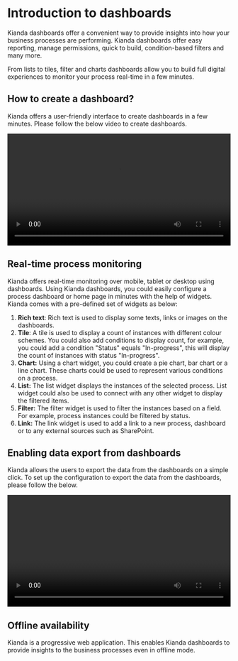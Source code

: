 # Introduction to dashboards

Kianda dashboards offer a convenient way to provide insights into how your business processes are performing. Kianda dashboards offer easy reporting, manage permissions, quick to build, condition-based filters and many more.

From lists to tiles, filter and charts dashboards allow you to build full digital experiences to monitor your process real-time in a few minutes.

## How to create a dashboard?

Kianda offers a user-friendly interface to create dashboards in a few minutes. Please follow the below video to create dashboards.

<video width="100%" style="width:100%" controls>
    <source src="videos/dashboard-introduction.mp4">
    Your browser does not support the video tag.
    </source>
</video>

## Real-time process monitoring

Kianda offers real-time monitoring over mobile, tablet or desktop using dashboards. Using Kianda dashboards, you could easily configure a process dashboard or home page in minutes with the help of widgets. Kianda comes with a pre-defined set of widgets as below:

1. **Rich text**: Rich text is used to display some texts, links or images on the dashboards.
2. **Tile**: A tile is used to display a count of instances with different colour schemes. You could also add conditions to display count, for example, you could add a condition "Status" equals "In-progress", this will display the count of instances with status "In-progress".
3. **Chart:** Using a chart widget, you could create a pie chart, bar chart or a line chart. These charts could be used to represent various conditions on a process.
4. **List:** The list widget displays the instances of the selected process. List widget could also be used to connect with any other widget to display the filtered items.
5. **Filter:** The filter widget is used to filter the instances based on a field. For example, process instances could be filtered by status.
6. **Link:** The link widget is used to add a link to a new process, dashboard or to any external sources such as SharePoint.

## Enabling data export from dashboards

Kianda allows the users to export the data from the dashboards on a simple click. To set up the configuration to export the data from the dashboards, please follow the below.

<video width="100%" style="width:100%" controls>
    <source src="videos/Enabling data export from the dashboards.mp4">
    Your browser does not support the video tag.
    </source>
</video>

## Offline availability

Kianda is a progressive web application. This enables Kianda dashboards to provide insights to the business processes even in offline mode.

